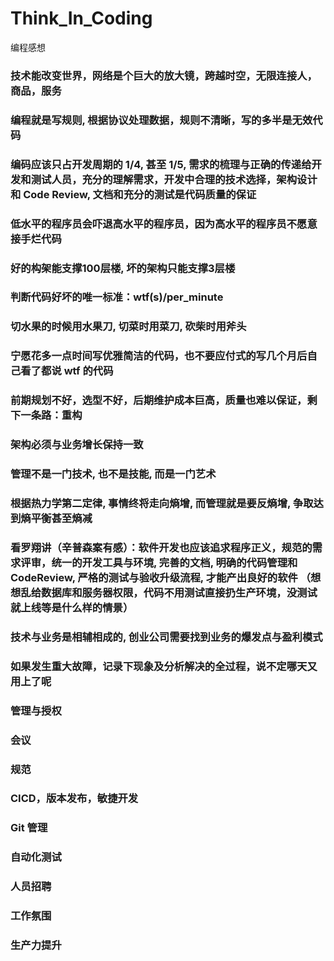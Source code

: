 # Think_In_Coding
编程感想

<h3>技术能改变世界，网络是个巨大的放大镜，跨越时空，无限连接人，商品，服务</h3>
<h3>编程就是写规则, 根据协议处理数据，规则不清晰，写的多半是无效代码</h3>
<h3>编码应该只占开发周期的 1/4, 甚至 1/5, 需求的梳理与正确的传递给开发和测试人员，充分的理解需求，开发中合理的技术选择，架构设计和 Code Review, 文档和充分的测试是代码质量的保证</h3>
<h3>低水平的程序员会吓退高水平的程序员，因为高水平的程序员不愿意接手烂代码</h3>
<h3>好的构架能支撑100层楼, 坏的架构只能支撑3层楼</h3>
<h3>判断代码好坏的唯一标准：wtf(s)/per_minute</h3>
<h3>切水果的时候用水果刀, 切菜时用菜刀, 砍柴时用斧头</h3>
<h3>宁愿花多一点时间写优雅简洁的代码，也不要应付式的写几个月后自己看了都说 wtf 的代码</h3>
<h3>前期规划不好，选型不好，后期维护成本巨高，质量也难以保证，剩下一条路：重构</h3>
<h3>架构必须与业务增长保持一致</h3>
<h3>管理不是一门技术, 也不是技能, 而是一门艺术</h3>
<h3>根据热力学第二定律, 事情终将走向熵增, 而管理就是要反熵增, 争取达到熵平衡甚至熵减</h3>
<h3>看罗翔讲（辛普森案有感）：软件开发也应该追求程序正义，规范的需求评审，统一的开发工具与环境, 完善的文档, 明确的代码管理和CodeReview, 严格的测试与验收升级流程, 才能产出良好的软件 （想想乱给数据库和服务器权限，代码不用测试直接扔生产环境，没测试就上线等是什么样的情景）</h3>
<h3>技术与业务是相辅相成的, 创业公司需要找到业务的爆发点与盈利模式</h3>
<h3>如果发生重大故障，记录下现象及分析解决的全过程，说不定哪天又用上了呢</h3>


### 管理与授权

### 会议

### 规范

### CICD，版本发布，敏捷开发

### Git 管理

### 自动化测试

### 人员招聘

### 工作氛围

### 生产力提升
